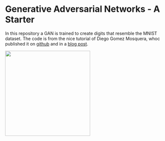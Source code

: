 # Generative Adversarial Networks - A Starter
In this repository a GAN is trained to create digits that resemble the MNIST dataset. The code is from the nice tutorial of Diego Gomez Mosquera, whoc published it on [github](https://github.com/diegoalejogm/gans) and in a [blog post](https://medium.com/ai-society/gans-from-scratch-1-a-deep-introduction-with-code-in-pytorch-and-tensorflow-cb03cdcdba0f).

<img src=".data/GAN_MNIST_v1.git" width="275">